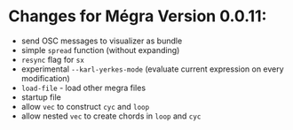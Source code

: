 # Changes for Mégra Version 0.0.11:

* send OSC messages to visualizer as bundle
* simple `spread` function (without expanding)
* `resync` flag for `sx`
* experimental `--karl-yerkes-mode` (evaluate current expression on every modification)
* `load-file` - load other megra files
* startup file
* allow `vec` to construct `cyc` and `loop`
* allow nested `vec` to create chords in `loop` and `cyc`
